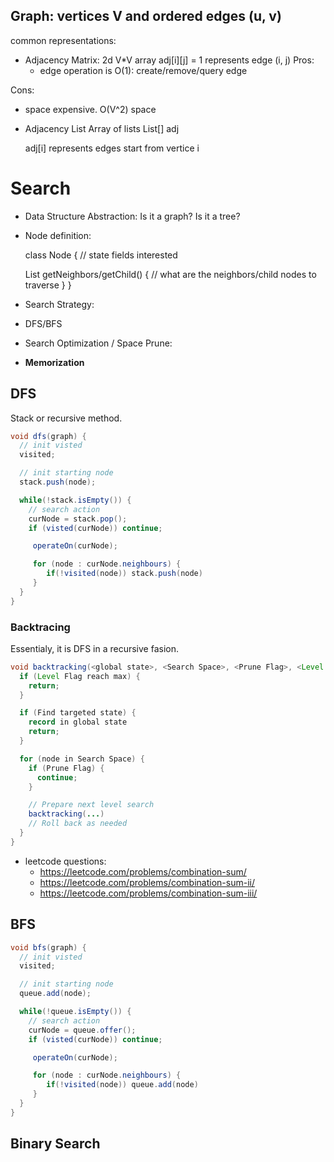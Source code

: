 ## Graph: vertices V and ordered edges (u, v)

common representations:
 - Adjacency Matrix: 
    2d V*V array
 	adj[i][j] = 1 represents edge (i, j)
 Pros:
   - edge operation is O(1): create/remove/query edge

 Cons:
   - space expensive. O(V^2) space

 - Adjacency List
   Array of lists
   List<Int>[] adj

   	adj[i] represents edges start from vertice i

# Search

- Data Structure Abstraction: Is it a graph? Is it a tree?

- Node definition:

  class Node {
    // state fields interested

    List<Node> getNeighbors/getChild() { // what are the neighbors/child nodes to traverse }
  }

- Search Strategy:
 - DFS/BFS

- Search Optimization / Space Prune:
 - **Memorization**

## DFS

Stack or recursive method.
```java
void dfs(graph) {
  // init visted
  visited;

  // init starting node
  stack.push(node);

  while(!stack.isEmpty()) {
    // search action
    curNode = stack.pop();
    if (visted(curNode)) continue;

     operateOn(curNode);

     for (node : curNode.neighbours) {
        if(!visited(node)) stack.push(node)
     }
  }
}
```

### Backtracing

Essentialy, it is DFS in a recursive fasion.

```java
void backtracking(<global state>, <Search Space>, <Prune Flag>, <Level Flag>) {
  if (Level Flag reach max) {
    return;
  }

  if (Find targeted state) {
    record in global state
    return;
  }

  for (node in Search Space) {
    if (Prune Flag) {
      continue;
    }

    // Prepare next level search
    backtracking(...)
    // Roll back as needed
  }
}
```

- leetcode questions:
  - https://leetcode.com/problems/combination-sum/
  - https://leetcode.com/problems/combination-sum-ii/
  - https://leetcode.com/problems/combination-sum-iii/

## BFS

```java
void bfs(graph) {
  // init visted
  visited;

  // init starting node
  queue.add(node);

  while(!queue.isEmpty()) {
    // search action
    curNode = queue.offer();
    if (visted(curNode)) continue;

     operateOn(curNode);

     for (node : curNode.neighbours) {
        if(!visited(node)) queue.add(node)
     }
  }
}
```


## Binary Search


